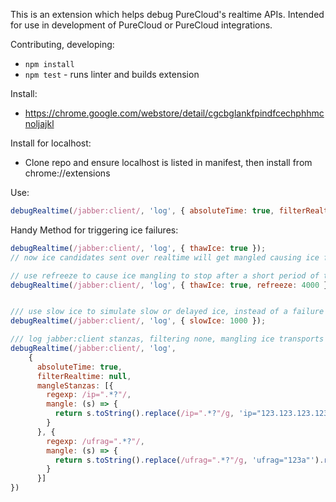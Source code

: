 This is an extension which helps debug PureCloud's realtime APIs. Intended for use in
development of PureCloud or PureCloud integrations.

Contributing, developing:
  - `npm install`
  - `npm test` - runs linter and builds extension

Install:
 - https://chrome.google.com/webstore/detail/cgcbglankfpindfcechphhmcnoljajkl

Install for localhost:
 - Clone repo and ensure localhost is listed in manifest, then install from
 chrome://extensions

 Use:
```javascript
debugRealtime(/jabber:client/, 'log', { absoluteTime: true, filterRealtime: /transport-info/ });
```

Handy Method for triggering ice failures:
```javascript
debugRealtime(/jabber:client/, 'log', { thawIce: true });
// now ice candidates sent over realtime will get mangled causing ice failures

// use refreeze to cause ice mangling to stop after a short period of time (i.e., simulate failure/retry)
debugRealtime(/jabber:client/, 'log', { thawIce: true, refreeze: 4000 });


/// use slow ice to simulate slow or delayed ice, instead of a failure
debugRealtime(/jabber:client/, 'log', { slowIce: 1000 });
```

```javascript
/// log jabber:client stanzas, filtering none, mangling ice transports
debugRealtime(/jabber:client/, 'log',
    {
      absoluteTime: true,
      filterRealtime: null,
      mangleStanzas: [{
        regexp: /ip=".*?"/,
        mangle: (s) => {
          return s.toString().replace(/ip=".*?"/g, 'ip="123.123.123.123"').replace(/rel-addr=".*?"/g, 'rel-addr="123.123.123.123"');
        }
      }, {
        regexp: /ufrag=".*?"/,
        mangle: (s) => {
          return s.toString().replace(/ufrag=".*?"/g, 'ufrag="123a"').replace(/pwd="/g, 'pwd="asd').replace(/:..<\/finger/g, ':00</finger');
        }
      }]
})
```
